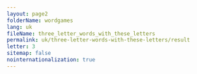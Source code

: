 ```yaml
---
layout: page2
folderName: wordgames
lang: uk
fileName: three_letter_words_with_these_letters
permalink: uk/three-letter-words-with-these-letters/result
letter: 3
sitemap: false
nointernationalization: true   
---
```

